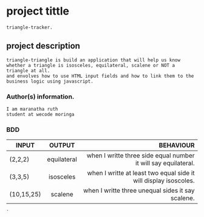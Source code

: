 # project tittle
 ```
 triangle-tracker.
 ```
## project description
```
triangle-triangle is build an application that will help us know whether a triangle is isosceles, equilateral, scalene or NOT a triangle at all.
and envolves how to use HTML input fields and how to link them to the business logic using javascript.
```

### Author(s) information.
```
I am maranatha ruth
student at wecode moringa
```
### BDD

| INPUT   |    OUTPUT     |  BEHAVIOUR |
|----------|:-------------:|------:     |
| (2,2,2) |  equilateral  | when I writte three side equal number it will say equilateral.     |
| (3,3,5) |  isosceles   | when I writte at least two equal side it will display isoscoles.  |
| (10,15,25) | scalene |  when I writte three unequal sides it say scalene.        |
    `


